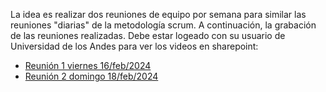 
La idea es realizar dos reuniones de equipo por semana para similar las reuniones "diarias" de la metodología scrum. A continuación, la grabación de las reuniones realizadas. Debe estar logeado con su usuario de Universidad de los Andes para ver los videos en sharepoint:

* [Reunión 1 viernes 16/feb/2024](https://uniandes-my.sharepoint.com/:v:/g/personal/da_gamez96_uniandes_edu_co/EdCiPAVrhrZMstlphwW_XzABAvkbsxMVF4lG7iTK2_TUMg)
* [Reunión 2 domingo 18/feb/2024](https://uniandes-my.sharepoint.com/:v:/g/personal/da_gamez96_uniandes_edu_co/EZCm2uzGn2NGtZEFwvTGPGABe8FbQ4znsApM91_pXrVq4A)
